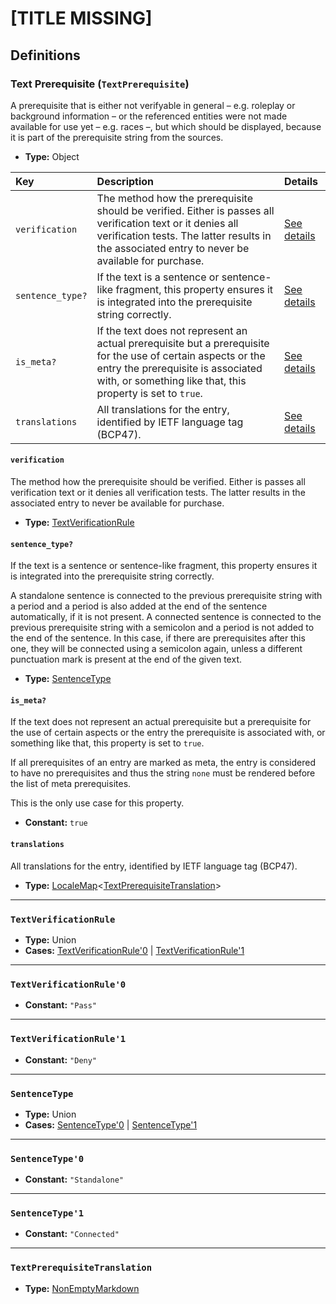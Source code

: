 # [TITLE MISSING]

## Definitions

### <a name="TextPrerequisite"></a> Text Prerequisite (`TextPrerequisite`)

A prerequisite that is either not verifyable in general – e.g. roleplay or
background information – or the referenced entities were not made available
for use yet – e.g. races –, but which should be displayed, because it is part
of the prerequisite string from the sources.

- **Type:** Object

Key | Description | Details
:-- | :-- | :--
`verification` | The method how the prerequisite should be verified. Either is passes all verification text or it denies all verification tests. The latter results in the associated entry to never be available for purchase. | <a href="#TextPrerequisite/verification">See details</a>
`sentence_type?` | If the text is a sentence or sentence-like fragment, this property ensures it is integrated into the prerequisite string correctly. | <a href="#TextPrerequisite/sentence_type">See details</a>
`is_meta?` | If the text does not represent an actual prerequisite but a prerequisite for the use of certain aspects or the entry the prerequisite is associated with, or something like that, this property is set to `true`. | <a href="#TextPrerequisite/is_meta">See details</a>
`translations` | All translations for the entry, identified by IETF language tag (BCP47). | <a href="#TextPrerequisite/translations">See details</a>

#### <a name="TextPrerequisite/verification"></a> `verification`

The method how the prerequisite should be verified. Either is passes all
verification text or it denies all verification tests. The latter results
in the associated entry to never be available for purchase.

- **Type:** <a href="#TextVerificationRule">TextVerificationRule</a>

#### <a name="TextPrerequisite/sentence_type"></a> `sentence_type?`

If the text is a sentence or sentence-like fragment, this property ensures
it is integrated into the prerequisite string correctly.

A standalone sentence is connected to the previous prerequisite string with
a period and a period is also added at the end of the sentence
automatically, if it is not present. A connected sentence is connected to
the previous prerequisite string with a semicolon and a period is not added
to the end of the sentence. In this case, if there are prerequisites after
this one, they will be connected using a semicolon again, unless a
different punctuation mark is present at the end of the given text.

- **Type:** <a href="#SentenceType">SentenceType</a>

#### <a name="TextPrerequisite/is_meta"></a> `is_meta?`

If the text does not represent an actual prerequisite but a prerequisite
for the use of certain aspects or the entry the prerequisite is associated
with, or something like that, this property is set to `true`.

If all prerequisites of an entry are marked as meta, the entry is
considered to have no prerequisites and thus the string `none` must be
rendered before the list of meta prerequisites.

This is the only use case for this property.

- **Constant:** `true`

#### <a name="TextPrerequisite/translations"></a> `translations`

All translations for the entry, identified by IETF language tag (BCP47).

- **Type:** <a href="../../_LocaleMap.md#LocaleMap">LocaleMap</a>&lt;<a href="#TextPrerequisiteTranslation">TextPrerequisiteTranslation</a>&gt;

---

### <a name="TextVerificationRule"></a> `TextVerificationRule`

- **Type:** Union
- **Cases:** <a href="#TextVerificationRule'0">TextVerificationRule'0</a> | <a href="#TextVerificationRule'1">TextVerificationRule'1</a>

---

### <a name="TextVerificationRule'0"></a> `TextVerificationRule'0`

- **Constant:** `"Pass"`

---

### <a name="TextVerificationRule'1"></a> `TextVerificationRule'1`

- **Constant:** `"Deny"`

---

### <a name="SentenceType"></a> `SentenceType`

- **Type:** Union
- **Cases:** <a href="#SentenceType'0">SentenceType'0</a> | <a href="#SentenceType'1">SentenceType'1</a>

---

### <a name="SentenceType'0"></a> `SentenceType'0`

- **Constant:** `"Standalone"`

---

### <a name="SentenceType'1"></a> `SentenceType'1`

- **Constant:** `"Connected"`

---

### <a name="TextPrerequisiteTranslation"></a> `TextPrerequisiteTranslation`

- **Type:** <a href="../../_NonEmptyString.md#NonEmptyMarkdown">NonEmptyMarkdown</a>
